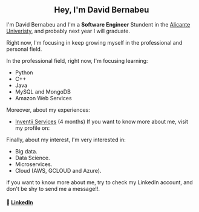 <h2 align="center">Hey, I'm David Bernabeu</h2>

I'm David Bernabeu and I'm a **Software Engineer** Stundent in the [Alicante Univeristy](https://www.ua.es/), and probably next year I will graduate.

Right now, I'm focusing in keep growing myself in the professional and personal field. 
  
In the professional field, right now, I'm focusing learning:
- Python
- C++
- Java
- MySQL and MongoDB
- Amazon Web Services
 
Moreover, about my experiences:
- [Inventii Services](https://iinventi.com/) (4 months)
If you want to know more about me, visit my profile on:

Finally, about my interest, I'm very interested in:
- Big data.
- Data Science.
- Microservices.
- Cloud (AWS, GCLOUD and Azure).


if you want to know more about me, try to check my LinkedIn account, and don't be shy to send me a message!!.

#### 📩 [LinkedIn](https://www.linkedin.com/in/david-bernabeu-676036214)
